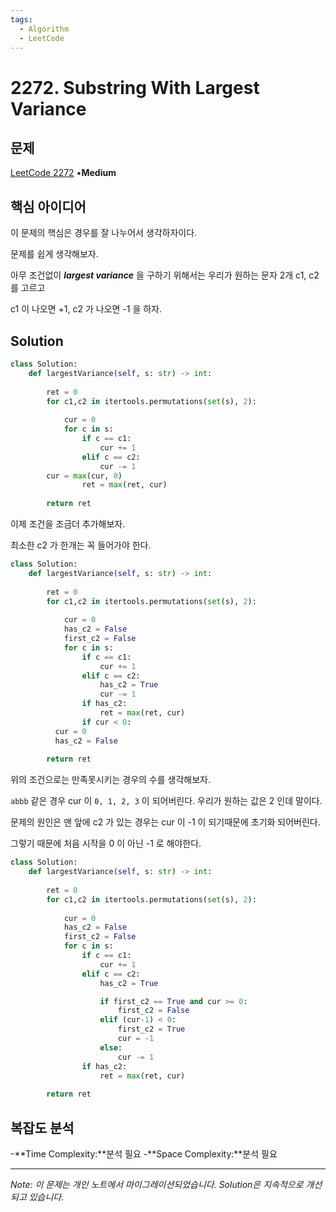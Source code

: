 ```yaml
---
tags:
  - Algorithm
  - LeetCode
---
```


# 2272. Substring With Largest Variance

## 문제

[LeetCode 2272](https://leetcode.com/problems/substring-with-largest-variance/description/) •**Medium**

## 핵심 아이디어

이 문제의 핵심은 경우를 잘 나누어서 생각하자이다.

문제를 쉽게 생각해보자.

아무 조건없이 _**largest variance**_ 을 구하기 위해서는 우리가 원하는 문자 2개 c1, c2 를 고르고

c1 이 나오면 +1, c2 가 나오면 -1 을 하자.

## Solution

```python
class Solution:
    def largestVariance(self, s: str) -> int:
        
        ret = 0
        for c1,c2 in itertools.permutations(set(s), 2):
            
            cur = 0
            for c in s:
                if c == c1:
                    cur += 1
                elif c == c2:
                    cur -= 1
        cur = max(cur, 0)
                ret = max(ret, cur)
        
        return ret
```

이제 조건을 조금더 추가해보자.

최소한 c2 가 한개는 꼭 들어가야 한다.

```python
class Solution:
    def largestVariance(self, s: str) -> int:
        
        ret = 0
        for c1,c2 in itertools.permutations(set(s), 2):
            
            cur = 0
            has_c2 = False
            first_c2 = False
            for c in s:
                if c == c1:
                    cur += 1
                elif c == c2:
                    has_c2 = True
                    cur -= 1
                if has_c2:
                    ret = max(ret, cur)
                if cur < 0:
          cur = 0
          has_c2 = False
        
        return ret
```

위의 조건으로는 만족못시키는 경우의 수를 생각해보자.

`abbb` 같은 경우 cur 이 `0, 1, 2, 3` 이 되어버린다. 우리가 원하는 값은 2 인데 말이다.

문제의 원인은 맨 앞에 c2 가 있는 경우는 cur 이 -1 이 되기때문에 초기화 되어버린다.

그렇기 때문에 처음 시작을 0 이 아닌 -1 로 해야한다.

```python
class Solution:
    def largestVariance(self, s: str) -> int:
        
        ret = 0
        for c1,c2 in itertools.permutations(set(s), 2):
            
            cur = 0
            has_c2 = False
            first_c2 = False
            for c in s:
                if c == c1:
                    cur += 1
                elif c == c2:
                    has_c2 = True

                    if first_c2 == True and cur >= 0:
                        first_c2 = False
                    elif (cur-1) < 0:
                        first_c2 = True
                        cur = -1
                    else:
                        cur -= 1
                if has_c2:
                    ret = max(ret, cur)
        
        return ret
```

## 복잡도 분석

-**Time Complexity:**분석 필요
-**Space Complexity:**분석 필요

---

*Note: 이 문제는 개인 노트에서 마이그레이션되었습니다. Solution은 지속적으로 개선되고 있습니다.*
